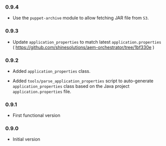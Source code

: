 ### 0.9.4
* Use the `puppet-archive` module to allow fetching JAR file from `S3`.

### 0.9.3
* Update `application_properties` to match latest `application.properties`
  ( https://github.com/shinesolutions/aem-orchestrator/tree/1bf330e )

### 0.9.2
* Added `application_properties` class.

* Added `tools/parse_application_properties` script to auto-generate
  `application_properties` class based on the Java project
  `application.properties` file.

### 0.9.1
* First functional version

### 0.9.0
* Initial version
